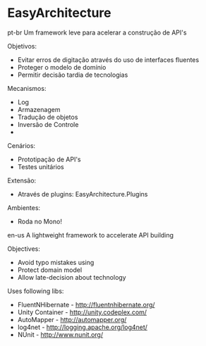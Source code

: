 EasyArchitecture
================

pt-br
Um framework leve para acelerar a construção de API's

Objetivos:
- Evitar erros de digitação através do uso de interfaces fluentes
- Proteger o modelo de domínio
- Permitir decisão tardia de tecnologias

Mecanismos:
- Log
- Armazenagem
- Tradução de objetos
- Inversão de Controle
- 


Cenários:
- Prototipação de API's
- Testes unitários

Extensão:
- Através de plugins: EasyArchitecture.Plugins

Ambientes:
- Roda no Mono!




en-us
A lightweight framework to accelerate API building

Objectives:
- Avoid typo mistakes using 
- Protect domain model
- Allow late-decision about technology



Uses following libs:
- FluentNHibernate - http://fluentnhibernate.org/
- Unity Container - http://unity.codeplex.com/
- AutoMapper - http://automapper.org/
- log4net - http://logging.apache.org/log4net/
- NUnit - http://www.nunit.org/
